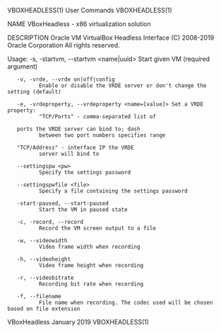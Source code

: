 VBOXHEADLESS(1)                                                                                 User Commands                                                                                 VBOXHEADLESS(1)

NAME
       VBoxHeadless - x86 virtualization solution

DESCRIPTION
       Oracle VM VirtualBox Headless Interface (C) 2008-2019 Oracle Corporation All rights reserved.

   Usage:
       -s, -startvm, --startvm <name|uuid>
              Start given VM (required argument)

       -v, -vrde, --vrde on|off|config
              Enable or disable the VRDE server or don't change the setting (default)

       -e, -vrdeproperty, --vrdeproperty <name=[value]> Set a VRDE property:
              "TCP/Ports" - comma-separated list of

       ports the VRDE server can bind to; dash
              between two port numbers specifies range

       "TCP/Address" - interface IP the VRDE
              server will bind to

       --settingspw <pw>
              Specify the settings password

       --settingspwfile <file>
              Specify a file containing the settings password

       -start-paused, --start-paused
              Start the VM in paused state

       -c, -record, --record
              Record the VM screen output to a file

       -w, --videowidth
              Video frame width when recording

       -h, --videoheight
              Video frame height when recording

       -r, --videobitrate
              Recording bit rate when recording

       -f, --filename
              File name when recording. The codec used will be chosen based on file extension

VBoxHeadless                                                                                     January 2019                                                                                 VBOXHEADLESS(1)
